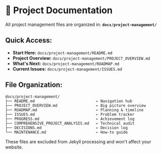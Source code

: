 # 📂 Project Documentation

All project management files are organized in: **`docs/project-management/`**

## Quick Access:
- **Start Here:** `docs/project-management/README.md`
- **Project Overview:** `docs/project-management/PROJECT_OVERVIEW.md`
- **What's Next:** `docs/project-management/ROADMAP.md`
- **Current Issues:** `docs/project-management/ISSUES.md`

## File Organization:

```
docs/project-management/
├── README.md                           ← Navigation hub
├── PROJECT_OVERVIEW.md                 ← Big picture overview
├── ROADMAP.md                          ← Planning & timeline
├── ISSUES.md                           ← Problem tracker
├── PROGRESS.md                         ← Achievement log
├── COMPREHENSIVE_PROJECT_ANALYSIS.md   ← Technical audit
├── DECISIONS.md                        ← Decision log
└── MAINTENANCE.md                      ← How-to guide
```

These files are excluded from Jekyll processing and won't affect your website.